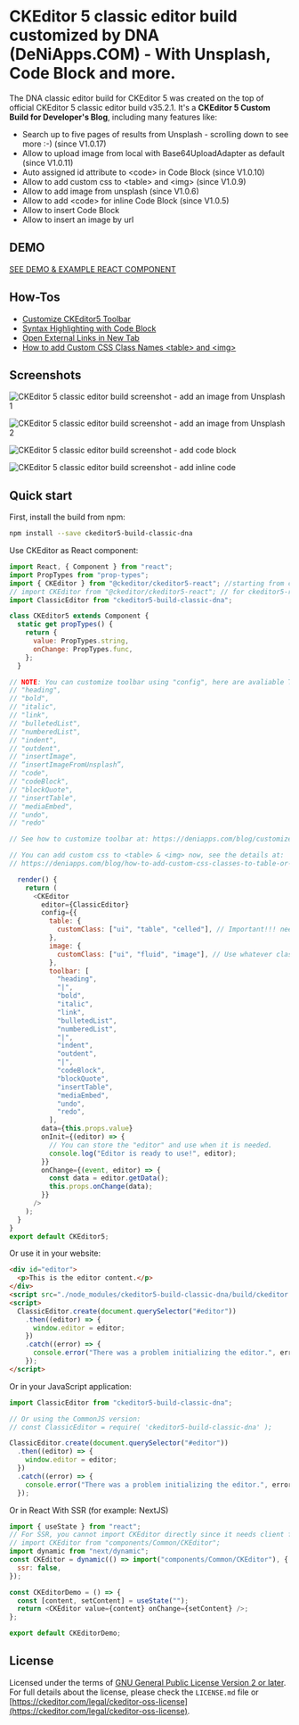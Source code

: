 # CKEditor 5 classic editor build customized by DNA (DeNiApps.COM) - With Unsplash, Code Block and more.

The DNA classic editor build for CKEditor 5 was created on the top of official CKEditor 5 classic editor build v35.2.1. It's a **CKEditor 5 Custom Build for Developer's Blog**, including many features like:

- Search up to five pages of results from Unsplash - scrolling down to see more :-) (since V1.0.17)
- Allow to upload image from local with Base64UploadAdapter as default (since V1.0.11)
- Auto assigned id attribute to &lt;code&gt; in Code Block (since V1.0.10)
- Allow to add custom css to &lt;table&gt; and &lt;img&gt; (since V1.0.9)
- Allow to add image from unsplash (since V1.0.6)
- Allow to add &lt;code&gt; for inline Code Block (since V1.0.5)
- Allow to insert Code Block
- Allow to insert an image by url

## DEMO

[SEE DEMO & EXAMPLE REACT COMPONENT](https://deniapps.com/playground/ckeditor)

## How-Tos

- [Customize CKEditor5 Toolbar](https://deniapps.com/blog/customize-ckeditor5-toolbar)
- [Syntax Highlighting with Code Block](https://deniapps.com/blog/syntax-highlight-with-ckeditors-code-block)
- [Open External Links in New Tab](https://deniapps.com/blog/open-external-links-in-new-tab-for-ckeditor)
- [How to add Custom CSS Class Names &lt;table&gt; and &lt;img&gt;](https://deniapps.com/blog/how-to-add-custom-css-classes-to-table-or-img-in-ckeditor)

## Screenshots

![CKEditor 5 classic editor build screenshot - add an image from Unsplash 1](https://user-images.githubusercontent.com/66892370/112403332-937ff200-8ce4-11eb-855c-a8ba602f7a66.png)

![CKEditor 5 classic editor build screenshot - add an image from Unsplash 2](https://user-images.githubusercontent.com/66892370/112403791-73046780-8ce5-11eb-870e-605c118c00ae.png)

![CKEditor 5 classic editor build screenshot - add code block](https://user-images.githubusercontent.com/66892370/90819368-e4b6a600-e2fd-11ea-97f3-4c589e3e3ab5.png)

![CKEditor 5 classic editor build screenshot - add inline code](https://user-images.githubusercontent.com/66892370/90819648-3a8b4e00-e2fe-11ea-99a9-39b51306db73.png)

## Quick start

First, install the build from npm:

```bash
npm install --save ckeditor5-build-classic-dna
```

Use CKEditor as React component:

```js
import React, { Component } from "react";
import PropTypes from "prop-types";
import { CKEditor } from "@ckeditor/ckeditor5-react"; //starting from ckeditor5-react v3, we should use { CKEditor }
// import CKEditor from "@ckeditor/ckeditor5-react"; // for ckeditor5-react v2
import ClassicEditor from "ckeditor5-build-classic-dna";

class CKEditor5 extends Component {
  static get propTypes() {
    return {
      value: PropTypes.string,
      onChange: PropTypes.func,
    };
  }

// NOTE: You can customize toolbar using "config", here are avaliable Toolbar Items:
// "heading",
// "bold",
// "italic",
// "link",
// "bulletedList",
// "numberedList",
// "indent",
// "outdent",
// "insertImage",
// “insertImageFromUnsplash”,
// "code",
// "codeBlock",
// "blockQuote",
// "insertTable",
// "mediaEmbed",
// "undo",
// "redo"

// See how to customize toolbar at: https://deniapps.com/blog/customize-ckeditor5-toolbar

// You can add custom css to <table> & <img> now, see the details at:
// https://deniapps.com/blog/how-to-add-custom-css-classes-to-table-or-img-in-ckeditor

  render() {
    return (
      <CKEditor
        editor={ClassicEditor}
        config={{
          table: {
            customClass: ["ui", "table", "celled"], // Important!!! need to be array
          },
          image: {
          	customClass: ["ui", "fluid", "image"], // Use whatever class names defined in your theme
          },
          toolbar: [
            "heading",
            "|",
            "bold",
            "italic",
            "link",
            "bulletedList",
            "numberedList",
            "|",
            "indent",
            "outdent",
            "|",
            "codeBlock",
            "blockQuote",
            "insertTable",
            "mediaEmbed",
            "undo",
            "redo",
          ],
        data={this.props.value}
        onInit={(editor) => {
          // You can store the "editor" and use when it is needed.
          console.log("Editor is ready to use!", editor);
        }}
        onChange={(event, editor) => {
          const data = editor.getData();
          this.props.onChange(data);
        }}
      />
    );
  }
}
export default CKEditor5;
```

Or use it in your website:

```html
<div id="editor">
  <p>This is the editor content.</p>
</div>
<script src="./node_modules/ckeditor5-build-classic-dna/build/ckeditor.js"></script>
<script>
  ClassicEditor.create(document.querySelector("#editor"))
    .then((editor) => {
      window.editor = editor;
    })
    .catch((error) => {
      console.error("There was a problem initializing the editor.", error);
    });
</script>
```

Or in your JavaScript application:

```js
import ClassicEditor from "ckeditor5-build-classic-dna";

// Or using the CommonJS version:
// const ClassicEditor = require( 'ckeditor5-build-classic-dna' );

ClassicEditor.create(document.querySelector("#editor"))
  .then((editor) => {
    window.editor = editor;
  })
  .catch((error) => {
    console.error("There was a problem initializing the editor.", error);
  });
```

Or in React With SSR (for example: NextJS)

```js
import { useState } from "react";
// For SSR, you cannot import CKEditor directly since it needs client functions to run.
// import CKEditor from "components/Common/CKEditor";
import dynamic from "next/dynamic";
const CKEditor = dynamic(() => import("components/Common/CKEditor"), {
  ssr: false,
});

const CKEditorDemo = () => {
  const [content, setContent] = useState("");
  return <CKEditor value={content} onChange={setContent} />;
};

export default CKEditorDemo;
```

## License

Licensed under the terms of [GNU General Public License Version 2 or later](http://www.gnu.org/licenses/gpl.html). For full details about the license, please check the `LICENSE.md` file or [https://ckeditor.com/legal/ckeditor-oss-license](https://ckeditor.com/legal/ckeditor-oss-license).
